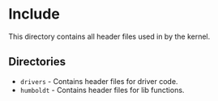 # Include
This directory contains all header files used in by the kernel.

## Directories
 - `drivers` - Contains header files for driver code.
 - `humboldt` - Contains header files for lib functions.
